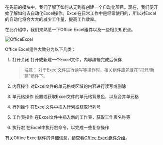 在先前的模块中，我们了解了如何从无到有创建一个自动化项目。现在，我们便开始了解如何去自动化Excel操作。Excel在日常工作中是经常使用的，所以对Excel的自动化将会大大的减少工作量，提高工作效率。

在此介绍中，我们来熟悉一下Office Excel组件以及一些相关知识点。

![OfficeExcel](https://docimages.blob.core.chinacloudapi.cn/images/EncooLearn/OfficeExcel/OfficeExcel.png)

Office Excel组件大致分为以下几类：
1. 打开关闭
打开或新建一个Excel文件，内容编辑完成后保存

    > 注意：
    > 对于Excel文件进行读写等操作时，相关组件应包含在“打开/新建”组件下。

2. 内容操作
对Excel文件的单元格或区域的内容进行读写或删除

3. 单元格操作
设置或获取Excel文件的单元格背景色，以及合并单元格

4. 行列操作
在Excel文件中插入行列或获取行列号

5. 工作表操作
在Excel文件中插入新的工作表，获取工作表名称等

6. 执行宏
在Excel中执行宏命令，以完成一些复杂操作

有关Office Excel组件的详细信息，请查看[Office Excel组件介绍](https://dev-academy.bottime.com/zh-cn/wiki/Activities/AppAutomation/OfficeExcel/OpenExcel.md)。